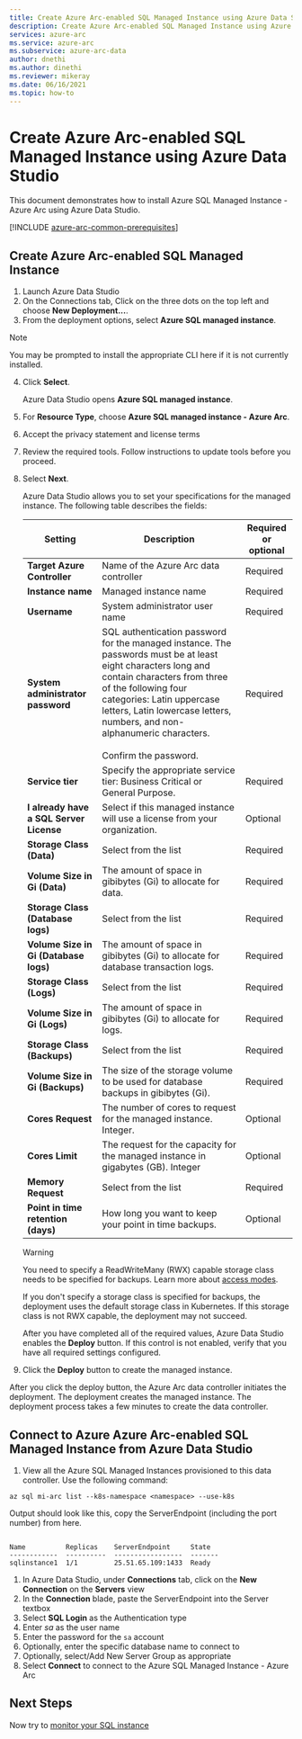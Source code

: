```yaml
---
title: Create Azure Arc-enabled SQL Managed Instance using Azure Data Studio
description: Create Azure Arc-enabled SQL Managed Instance using Azure Data Studio
services: azure-arc
ms.service: azure-arc
ms.subservice: azure-arc-data
author: dnethi
ms.author: dinethi
ms.reviewer: mikeray
ms.date: 06/16/2021
ms.topic: how-to
---
```


# Create Azure Arc-enabled SQL Managed Instance using Azure Data Studio

This document demonstrates how to install Azure SQL Managed Instance - Azure Arc using Azure Data Studio.

[!INCLUDE [azure-arc-common-prerequisites](../../../includes/azure-arc-common-prerequisites.md)]

## Create Azure Arc-enabled SQL Managed Instance

1. Launch Azure Data Studio
2. On the Connections tab, Click on the three dots on the top left and choose **New Deployment...**.
3. From the deployment options, select **Azure SQL managed instance**.
  > [!NOTE]
  > You may be prompted to install the appropriate CLI here if it is not currently installed.
4. Click **Select**.

   Azure Data Studio opens **Azure SQL managed instance**. 

5. For **Resource Type**, choose **Azure SQL managed instance - Azure Arc**. 
6. Accept the privacy statement and license terms
1. Review the required tools. Follow instructions to update tools before you proceed.
1. Select **Next**.

   Azure Data Studio allows you to set your specifications for the managed instance. The following table describes the fields:

    |Setting    | Description | Required or optional
    |-------|-------|-------|
    |**Target Azure Controller** | Name of the Azure Arc data controller | Required |
    |**Instance name** | Managed instance name | Required |
    |**Username** | System administrator user name | Required |
    |**System administrator password** | SQL authentication password for the managed instance. The passwords must be at least eight characters long and contain characters from three of the following four categories: Latin uppercase letters, Latin lowercase letters, numbers, and non-alphanumeric characters.<br/></br> Confirm the password. | Required |
    |**Service tier** | Specify the appropriate service tier: Business Critical or General Purpose. | Required |
    |**I already have a SQL Server License** | Select if this managed instance will use a license from your organization.  | Optional |
    |**Storage Class (Data)** | Select from the list | Required |
    |**Volume Size in Gi (Data)** | The amount of space in gibibytes (Gi) to allocate for data. | Required |
    |**Storage Class (Database logs)** | Select from the list | Required |
    |**Volume Size in Gi (Database logs)** | The amount of space in gibibytes (Gi) to allocate for database transaction logs. | Required |
    |**Storage Class (Logs)** | Select from the list | Required |
    |**Volume Size in Gi (Logs)** | The amount of space in gibibytes (Gi) to allocate for logs. | Required |
    |**Storage Class (Backups)** | Select from the list | Required |
    |**Volume Size in Gi (Backups)** | The size of the storage volume to be used for database backups in gibibytes (Gi). | Required |
    |**Cores Request** | The number of cores to request for the managed instance. Integer. | Optional |
    |**Cores Limit** | The request for the capacity for the managed instance in gigabytes (GB). Integer | Optional |
    |**Memory Request** | Select from the list | Required |
    |**Point in time retention (days)** | How long you want to keep your point in time backups. | Optional |

     > [!WARNING]
     > You need to specify a ReadWriteMany (RWX) capable storage class needs to be specified for backups. Learn more about [access modes](https://kubernetes.io/docs/concepts/storage/persistent-volumes/#access-modes).
     >
     > If you don't specify a storage class is specified for backups, the deployment uses the default storage class in Kubernetes. If this storage class is not RWX capable, the deployment may not succeed.

   After you have completed all of the required values, Azure Data Studio enables the **Deploy** button. If this control is not enabled, verify that you have all required settings configured.

1. Click the **Deploy** button to create the managed instance.

After you click the deploy button, the Azure Arc data controller initiates the deployment. The deployment creates the managed instance. The deployment process takes a few minutes to create the data controller.

## Connect to Azure Azure Arc-enabled SQL Managed Instance from Azure Data Studio

1. View all the Azure SQL Managed Instances provisioned to this data controller. Use the following command:

  ```azurecli
  az sql mi-arc list --k8s-namespace <namespace> --use-k8s
  ```

  Output should look like this, copy the ServerEndpoint (including the port number) from here.

  ```console

  Name          Replicas    ServerEndpoint     State
  ------------  ----------  -----------------  -------
  sqlinstance1  1/1         25.51.65.109:1433  Ready
  ```

1. In Azure Data Studio, under **Connections** tab, click on the **New Connection** on the **Servers** view
1. In the **Connection** blade, paste the ServerEndpoint into the Server textbox
1. Select **SQL Login** as the Authentication type
1. Enter *sa* as the user name
1. Enter the password for the `sa` account
1. Optionally, enter the specific database name to connect to
1. Optionally, select/Add New Server Group as appropriate
1. Select **Connect** to connect to the Azure SQL Managed Instance - Azure Arc

## Next Steps

Now try to [monitor your SQL instance](monitor-grafana-kibana.md)

